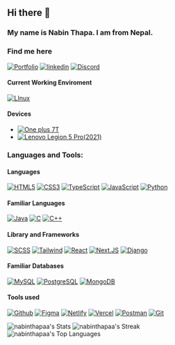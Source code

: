 ## Hi there 🙇
### My name is  **Nabin Thapa**. I am from Nepal.

### Find me here
[![Portfolio](https://img.shields.io/badge/Portfolio-%23F05033.svg?style=for-the-badge&logo=about.me&logoColor=blue&color=black)](https://nabin-thapa.com.np/)
[![linkedin](https://img.shields.io/badge/linkedin-%23F05033.svg?style=for-the-badge&logo=linkedin&logoColor=blue&color=black)](https://www.linkedin.com/in/nabinthapa/)
[![Discord](https://img.shields.io/badge/discord-%23F05033.svg?style=for-the-badge&logo=discord&logoColor=lightblue&color=black)](https://www.discordapp.com/users/484736576241270789)

#### Current Working Enviroment       
[![LInux](https://img.shields.io/badge/Linux-%23F05033.svg?style=for-the-badge&logo=Linux&logoColor=blue&color=black)]()

#### Devices            
+ [![One plus 7T](https://img.shields.io/badge/Oneplus%207t-%23F05033.svg?style=for-the-badge&logo=oneplus&logoColor=white&color=black)](https://www.oneplus.com/us/7t)
+ [![Lenovo Legion 5 Pro(2021)](https://img.shields.io/badge/Lenovo%20Legion%205%20Pro-%23F05033.svg?style=for-the-badge&logo=lenovo&logoColor=white&color=black)](https://www.lenovo.com/us/en/p/laptops/legion-laptops/legion-5-series/legion-5-pro-16ach6h/wmd00000468)

### Languages and Tools:
#### Languages
[![HTML5](https://img.shields.io/badge/HTML5-E34F26?style=for-the-badge&logo=html5&logoColor=orange&color=black)](https://html5.org/)
[![CSS3](https://img.shields.io/badge/CSS3-1572B6?style=for-the-badge&logo=css3&logoColor=blue&color=black)](https://www.w3.org/Style/CSS/Overview.en.html)
[![TypeScript](https://img.shields.io/badge/typescript-%23F05033.svg?style=for-the-badge&logo=typescript&logoColor=blue&color=black)](https://www.typescriptlang.org/)
[![JavaScript](https://img.shields.io/badge/JavaScript-F7DF1E?style=for-the-badge&logo=javascript&logoColor=yellow&color=black)](https://www.javascript.com/)
[![Python](https://img.shields.io/badge/python-%23F05033.svg?style=for-the-badge&logo=python&logoColor=yellow&color=black)](https://www.python.org/)

#### Familiar Languages
[![Java](https://img.shields.io/badge/Java-%23F05033.svg?style=for-the-badge&logo=openjdk&logoColor=white&color=black)](java.com)
[![C](https://img.shields.io/badge/C-%23F05033.svg?style=for-the-badge&logo=C&logoColor=white&color=black)](https://www.w3schools.com/c/c_intro.php)
[![C++](https://img.shields.io/badge/C++-%23F05033.svg?style=for-the-badge&logo=c%2B%2B&logoColor=blue&color=black)](https://www.w3schools.com/cpp/default.asp)

#### Library and Frameworks
[![SCSS](https://img.shields.io/badge/scss-%23F05033.svg?style=for-the-badge&logo=sass&logoColor=pink&color=black)](https://www.sass-lang.com)
[![Tailwind](https://img.shields.io/badge/Tailwind-%23F05033.svg?style=for-the-badge&logo=tailwindcss&logoColor=blue&color=black)](https://www.tailwindcss.com)
[![React](https://img.shields.io/badge/react-%23F05033.svg?style=for-the-badge&logo=react&logoColor=blue&color=black)](https://www.react.dev/)
[![Next.JS](https://img.shields.io/badge/Next.Js-%23F05033.svg?style=for-the-badge&logo=next.js&logoColor=white&color=black)](nextjs.org)
[![Django](https://img.shields.io/badge/django-%23F05033.svg?style=for-the-badge&logo=django&logoColor=green&color=black)](djangoproject.com)

#### Familiar Databases
[![MySQL](https://img.shields.io/badge/MySQL-00000F?style=for-the-badge&logo=mysql&logoColor=blue&color=black)](https://www.mysql.com/)
[![PostgreSQL](https://img.shields.io/badge/PostgreSQL-316192?style=for-the-badge&logo=postgresql&logoColor=blue&color=black)](https://www.postgresql.org/)
[![MongoDB](https://img.shields.io/badge/Mongo-%23F05033.svg?style=for-the-badge&logo=mongodb&logoColor=green&color=black)](https://www.mongodb.com)

#### Tools used
[![Github](https://img.shields.io/badge/Github-%23F05033.svg?style=for-the-badge&logo=github&logoColor=white&color=black)]()
[![Figma](https://img.shields.io/badge/Figma-CC6699?style=for-the-badge&logo=figma&logoColor=white&color=black)](https://www.figma.com/)
[![Netlify](https://img.shields.io/badge/netlify-%23F05033.svg?style=for-the-badge&logo=netlify&logoColor=green&color=black)](https://www.netlify.com/)
[![Vercel](https://img.shields.io/badge/vercel-%23F05033.svg?style=for-the-badge&logo=vercel&logoColor=white&color=black)](http://www.vercel.com)
[![Postman](https://img.shields.io/badge/postman-%23F05033.svg?style=for-the-badge&logo=Postman&logoColor=orange&color=black)](https://www.postman.com)
[![Git](https://img.shields.io/badge/git-%23F05033.svg?style=for-the-badge&logo=git&logoColor=orange&color=black)](https://git-scm.com/)

![nabinthapaa's Stats](https://github-readme-stats.vercel.app/api?username=nabinthapaa&theme=vue-dark&show_icons=true&hide_border=true&count_private=true)
![nabinthapaa's Streak](https://github-readme-streak-stats.herokuapp.com/?user=nabinthapaa&theme=vue-dark&hide_border=true)
![nabinthapaa's Top Languages](https://github-readme-stats.vercel.app/api/top-langs/?username=nabinthapaa&theme=vue-dark&show_icons=true&hide_border=true&layout=compact)

